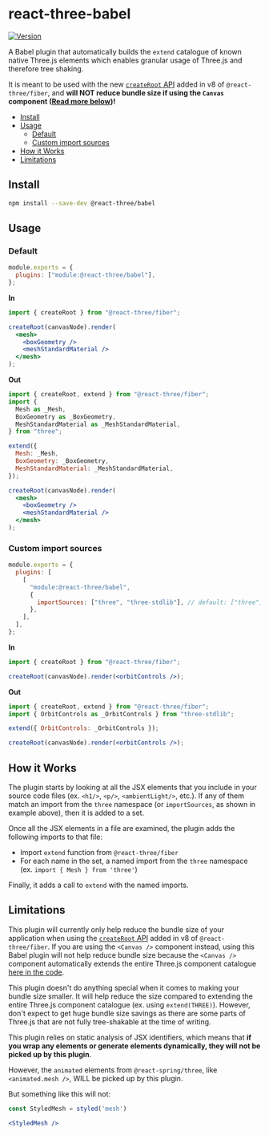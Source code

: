 # react-three-babel

[![Version](https://img.shields.io/npm/v/@react-three/babel?style=flat&colorA=000000&colorB=000000)](https://www.npmjs.com/package/@react-three/babel)

A Babel plugin that automatically builds the `extend` catalogue of known native Three.js elements which enables granular usage of Three.js and therefore tree shaking. 

It is meant to be used with the new [`createRoot` API](https://docs.pmnd.rs/react-three-fiber/api/canvas#custom-canvas) added in v8 of `@react-three/fiber`, and **will NOT reduce bundle size if using the `Canvas` component ([Read more below](#limitations))!**

- [Install](#install)
- [Usage](#usage)
  - [Default](#default)
  - [Custom import sources](#custom-import-sources)
- [How it Works](#how-it-works)
- [Limitations](#limitations)

## Install

```bash
npm install --save-dev @react-three/babel
```

## Usage

### Default

```javascript babel.config.js
module.exports = {
  plugins: ["module:@react-three/babel"],
};
```

**In**

```jsx
import { createRoot } from "@react-three/fiber";

createRoot(canvasNode).render(
  <mesh>
    <boxGeometry />
    <meshStandardMaterial />
  </mesh>
);
```

**Out**

```jsx
import { createRoot, extend } from "@react-three/fiber";
import {
  Mesh as _Mesh,
  BoxGeometry as _BoxGeometry,
  MeshStandardMaterial as _MeshStandardMaterial,
} from "three";

extend({
  Mesh: _Mesh,
  BoxGeometry: _BoxGeometry,
  MeshStandardMaterial: _MeshStandardMaterial,
});

createRoot(canvasNode).render(
  <mesh>
    <boxGeometry />
    <meshStandardMaterial />
  </mesh>
);
```

### Custom import sources

```javascript babel.config.js
module.exports = {
  plugins: [
    [
      "module:@react-three/babel",
      {
        importSources: ["three", "three-stdlib"], // default: ["three"]
      },
    ],
  ],
};
```

**In**

```jsx
import { createRoot } from "@react-three/fiber";

createRoot(canvasNode).render(<orbitControls />);
```

**Out**

```jsx
import { createRoot, extend } from "@react-three/fiber";
import { OrbitControls as _OrbitControls } from "three-stdlib";

extend({ OrbitControls: _OrbitControls });

createRoot(canvasNode).render(<orbitControls />);
```

## How it Works

The plugin starts by looking at all the JSX elements that you include in your source
code files (ex. `<h1/>`, `<p/>`, `<ambientLight/>`, etc.). If any of them match an import
from the `three` namespace (or `importSources`, as shown in example above), then it is
added to a set.

Once all the JSX elements in a file are examined, the plugin adds the following imports to that file:

- Import `extend` function from `@react-three/fiber`
- For each name in the set, a named import from the `three` namespace (ex. `import { Mesh } from 'three'`)

Finally, it adds a call to `extend` with the named imports.

## Limitations

This plugin will currently only help reduce the bundle size of your application when using the [`createRoot` API](https://docs.pmnd.rs/react-three-fiber/api/canvas#custom-canvas) added in v8 of `@react-three/fiber`. If you are using the `<Canvas />` component instead, using this Babel plugin will not help reduce bundle size because the `<Canvas />` component automatically extends the entire Three.js component catalogue [here in the code](https://github.com/pmndrs/react-three-fiber/blob/f3d92751d1c22533f10879eb7fd6bb075c674c46/packages/fiber/src/web/Canvas.tsx#L65-L68).

This plugin doesn't do anything special when it comes to making your bundle size smaller. It will help reduce the size compared to extending the entire Three.js component catalogue (ex. using `extend(THREE)`). However, don't expect to get huge bundle size savings as there are some parts of Three.js that are not fully tree-shakable at the time of writing.

This plugin relies on static analysis of JSX identifiers, which means that **if you wrap any elements or generate elements dynamically, they will not be picked up by this plugin**.

However, the `animated` elements from `@react-spring/three`, like `<animated.mesh />`, WILL be picked up by this plugin.

But something like this will not:

```jsx
const StyledMesh = styled('mesh')

<StyledMesh />
```
